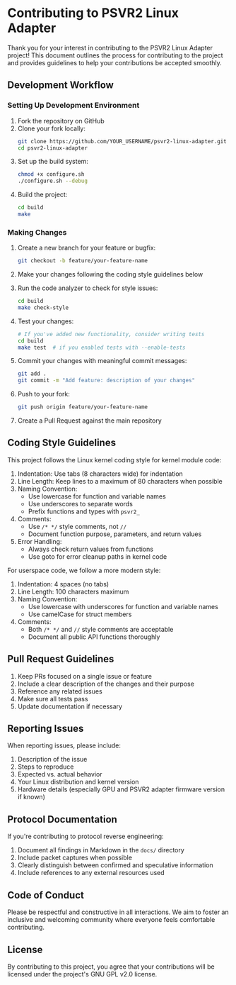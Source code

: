 # Contributing to PSVR2 Linux Adapter

Thank you for your interest in contributing to the PSVR2 Linux Adapter project! This document outlines the process for contributing to the project and provides guidelines to help your contributions be accepted smoothly.

## Development Workflow

### Setting Up Development Environment

1. Fork the repository on GitHub
2. Clone your fork locally:
   ```bash
   git clone https://github.com/YOUR_USERNAME/psvr2-linux-adapter.git
   cd psvr2-linux-adapter
   ```
3. Set up the build system:
   ```bash
   chmod +x configure.sh
   ./configure.sh --debug
   ```
4. Build the project:
   ```bash
   cd build
   make
   ```

### Making Changes

1. Create a new branch for your feature or bugfix:
   ```bash
   git checkout -b feature/your-feature-name
   ```
   
2. Make your changes following the coding style guidelines below

3. Run the code analyzer to check for style issues:
   ```bash
   cd build
   make check-style
   ```

4. Test your changes:
   ```bash
   # If you've added new functionality, consider writing tests
   cd build
   make test  # if you enabled tests with --enable-tests
   ```

5. Commit your changes with meaningful commit messages:
   ```bash
   git add .
   git commit -m "Add feature: description of your changes"
   ```

6. Push to your fork:
   ```bash
   git push origin feature/your-feature-name
   ```

7. Create a Pull Request against the main repository

## Coding Style Guidelines

This project follows the Linux kernel coding style for kernel module code:

1. Indentation: Use tabs (8 characters wide) for indentation
2. Line Length: Keep lines to a maximum of 80 characters when possible
3. Naming Convention:
   - Use lowercase for function and variable names
   - Use underscores to separate words
   - Prefix functions and types with `psvr2_`
4. Comments:
   - Use `/* */` style comments, not `//`
   - Document function purpose, parameters, and return values
5. Error Handling:
   - Always check return values from functions
   - Use goto for error cleanup paths in kernel code

For userspace code, we follow a more modern style:

1. Indentation: 4 spaces (no tabs)
2. Line Length: 100 characters maximum
3. Naming Convention:
   - Use lowercase with underscores for function and variable names
   - Use camelCase for struct members
4. Comments:
   - Both `/* */` and `//` style comments are acceptable
   - Document all public API functions thoroughly

## Pull Request Guidelines

1. Keep PRs focused on a single issue or feature
2. Include a clear description of the changes and their purpose
3. Reference any related issues
4. Make sure all tests pass
5. Update documentation if necessary

## Reporting Issues

When reporting issues, please include:

1. Description of the issue
2. Steps to reproduce
3. Expected vs. actual behavior
4. Your Linux distribution and kernel version
5. Hardware details (especially GPU and PSVR2 adapter firmware version if known)

## Protocol Documentation

If you're contributing to protocol reverse engineering:

1. Document all findings in Markdown in the `docs/` directory
2. Include packet captures when possible
3. Clearly distinguish between confirmed and speculative information
4. Include references to any external resources used

## Code of Conduct

Please be respectful and constructive in all interactions. We aim to foster an inclusive and welcoming community where everyone feels comfortable contributing.

## License

By contributing to this project, you agree that your contributions will be licensed under the project's GNU GPL v2.0 license.
